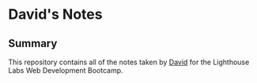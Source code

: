 # David's Notes

## Summary 

This repository contains all of the notes taken by [David](https://github.com/Carmichaeldb) for the Lighthouse Labs Web Development Bootcamp.